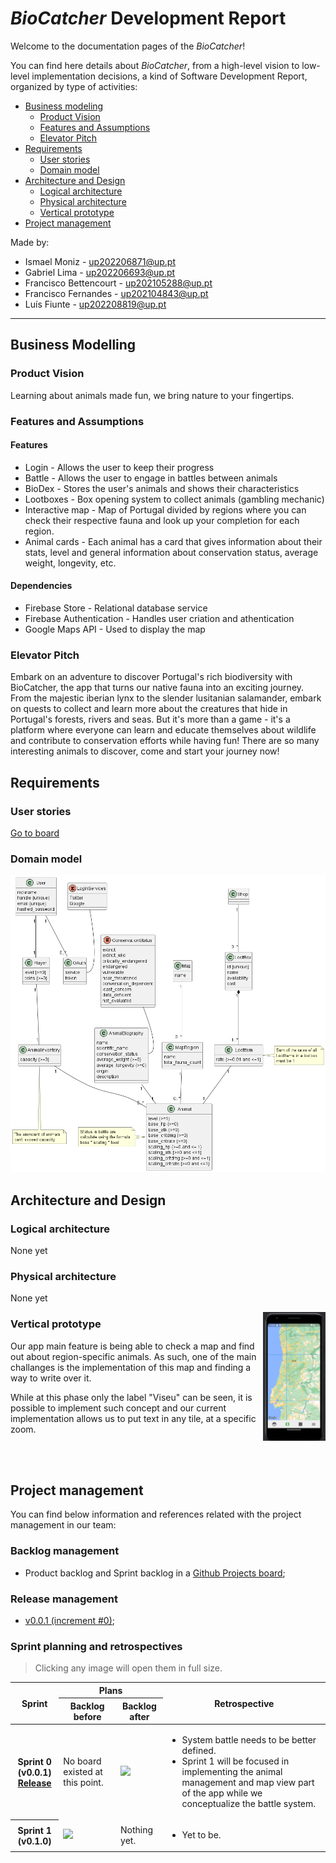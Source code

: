<!-- Template file for README.md for LEIC-ES-2023-24 -->

# _BioCatcher_ Development Report

Welcome to the documentation pages of the _BioCatcher_!

You can find here details about _BioCatcher_, from a high-level vision to low-level implementation decisions, a kind of Software Development Report, organized by type of activities: 

* [Business modeling](#Business-Modelling) 
  * [Product Vision](#Product-Vision)
  * [Features and Assumptions](#Features-and-Assumptions)
  * [Elevator Pitch](#Elevator-pitch)
* [Requirements](#Requirements)
  * [User stories](#User-stories)
  * [Domain model](#Domain-model)
* [Architecture and Design](#Architecture-And-Design)
  * [Logical architecture](#Logical-Architecture)
  * [Physical architecture](#Physical-Architecture)
  * [Vertical prototype](#Vertical-Prototype)
* [Project management](#Project-Management)

Made by:

 - Ismael Moniz - up202206871@up.pt
 - Gabriel Lima - up202206693@up.pt
 - Francisco Bettencourt - up202105288@up.pt
 - Francisco Fernandes - up202104843@up.pt
 - Luís Fiunte - up202208819@up.pt



---
## Business Modelling

### Product Vision

Learning about animals made fun, we bring nature to your fingertips.

### Features and Assumptions

#### Features

- Login - Allows the user to keep their progress
- Battle - Allows the user to engage in battles between animals
- BioDex - Stores the user's animals and shows their characteristics
- Lootboxes - Box opening system to collect animals (gambling mechanic)
- Interactive map - Map of Portugal divided by regions where you can check their respective fauna and look up your completion for each region.
- Animal cards - Each animal has a card that gives information about their stats, level and general information about conservation status, average weight, longevity, etc.

#### Dependencies

- Firebase Store - Relational database service
- Firebase Authentication - Handles user criation and athentication
- Google Maps API - Used to display the map


### Elevator Pitch
Embark on an adventure to discover Portugal's rich biodiversity with BioCatcher, the app that turns our native fauna into an exciting journey. From the majestic iberian lynx to the slender lusitanian salamander, embark on quests to collect  and learn more about the creatures that hide in Portugal's forests, rivers and seas. But it's more than a game - it's a platform where everyone can learn and educate themselves about wildlife and contribute to conservation efforts while having fun! There are so many interesting animals to discover, come and start your journey now!


## Requirements

### User stories

[Go to board](https://github.com/orgs/FEUP-LEIC-ES-2023-24/projects/4/)

### Domain model

 <p align="center" justify="center">
  <img src="./docs/DomainModel.png"/>
</p>


## Architecture and Design

### Logical architecture

None yet

### Physical architecture

None yet

<p align="center" justify="center">
  <img src="./docs/vertical_proto.png" align="right" width="100px"/>
</p>

### Vertical prototype

Our app main feature is being able to check a map and find out about region-specific animals.
As such, one of the main challanges is the implementation of this map and finding a way to write over it.

While at this phase only the label "Viseu" can be seen, it is possible to implement such concept and our current implementation allows us to put text in any tile, at a specific zoom.

<br>
<br>

## Project management
You can find below information and references related with the project management in our team: 

### Backlog management
- Product backlog and Sprint backlog in a [Github Projects board](https://github.com/orgs/FEUP-LEIC-ES-2023-24/projects/64);
### Release management
- [v0.0.1 (increment #0)](https://github.com/FEUP-LEIC-ES-2023-24/2LEIC05T4/releases/tag/v0.0.1);

### Sprint planning and retrospectives
> Clicking any image will open them in full size.
<table>
 <thead>
  <tr>
   <th rowspan=2>Sprint</th>
   <th colspan=2>Plans</th>
   <th rowspan=2>Retrospective</th>
  </tr>
  <tr>
   <th>Backlog before</th>
   <th>Backlog after</th>
  </tr>
 </thead>
 <tbody>
  <tr>
   <th>
    Sprint 0 (v0.0.1)
    <br>
    <a href="https://github.com/FEUP-LEIC-ES-2023-24/2LEIC05T4/releases/tag/v0.0.1">Release</a>
   </th>
   <td>No board existed at this point.</td>
   <td>
    <img src="https://github.com/FEUP-LEIC-ES-2023-24/2LEIC05T4/assets/44784408/1f92abe5-eada-4a15-a945-b969f4e0eaf7">
   </td>
   <td>
    <ul>
     <li>System battle needs to be better defined.</li>
     <li>Sprint 1 will be focused in implementing the animal management and map view part of the app while we conceptualize the battle system.</li>
    </ul>
   </td>
  </tr>
  <tr>
   <th>
    Sprint 1 (v0.1.0)
   </th>
   <td>
    <img src="https://github.com/FEUP-LEIC-ES-2023-24/2LEIC05T4/assets/44784408/dca4f5ea-cd36-494f-bfd0-3fbdb54af8f1">
   </td>
   <td>Nothing yet.</td>
   <td>
    <ul>
     <li>Yet to be.</li>
    </ul>
   </td>
  </tr>
 </tbody>
</table>
 
